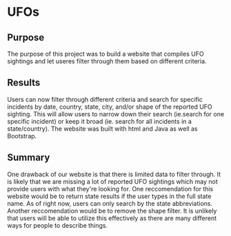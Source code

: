 # UFOs

## Purpose
The purpose of this project was to build a website that compiles UFO sightings and let useres filter through them based on different criteria.

## Results
Users can now filter through different criteria and search for specific incidents by date, country, state, city, and/or shape of the reported UFO sighting. This will allow users to narrow down their search (ie.search for one specific incident) or keep it broad (ie. search for all incidents in a state/country). The website was built with html and Java as well as Bootstrap. 

## Summary
One drawback of our website is that there is limited data to filter through. It is likely that we are missing a lot of reported UFO sightings which may not provide users with what they're looking for. One reccomendation for this website would be to return state results if the user types in the full state name. As of right now, users can only search by the state abbreviations. Another reccomendation would be to remove the shape filter. It is unlikely that users will be able to utilize this effectively as there are many different ways for people to describe things.


